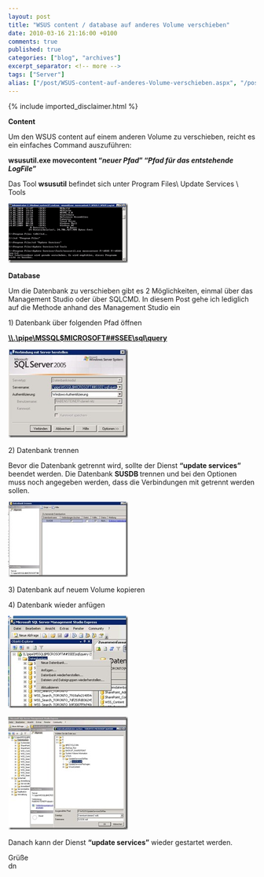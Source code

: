 ```yaml
---
layout: post
title: "WSUS content / database auf anderes Volume verschieben"
date: 2010-03-16 21:16:00 +0100
comments: true
published: true
categories: ["blog", "archives"]
excerpt_separator: <!-- more -->
tags: ["Server"]
alias: ["/post/WSUS-content-auf-anderes-Volume-verschieben.aspx", "/post/wsus-content-auf-anderes-volume-verschieben.aspx"]
---
```

<!-- more -->
{% include imported_disclaimer.html %}
<p><strong>Content</strong></p>  <p>Um den WSUS content auf einem anderen Volume zu verschieben, reicht es ein einfaches Command auszuführen:</p>  <p><strong>wsusutil.exe movecontent “<em>neuer Pfad</em>” “<em>Pfad für das entstehende LogFile</em>”</strong></p>  <p>Das Tool <strong>wsusutil</strong> befindet sich unter Program Files\ Update Services \ Tools</p>  <p><a href="/assets/image_101.png" target="_blank"><img style="border-right-width: 0px; display: inline; border-top-width: 0px; border-bottom-width: 0px; border-left-width: 0px" title="image" border="0" alt="image" src="/assets/image_thumb_101.png" width="244" height="122" /></a></p>  <p><strong>Database</strong></p>  <p>Um die Datenbank zu verschieben gibt es 2 Möglichkeiten, einmal über das Management Studio oder über SQLCMD. In diesem Post gehe ich lediglich auf die Methode anhand des Management Studio ein</p>  <p>1) Datenbank über folgenden Pfad öffnen</p>  <p><strong><a href="file://\\.\pipe\MSSQL$MICROSOFT##SSEE\sql\query">\\.\pipe\MSSQL$MICROSOFT##SSEE\sql\query</a></strong></p>  <p><a href="/assets/1_1.jpg" target="_blank"><img style="border-bottom: 0px; border-left: 0px; display: inline; border-top: 0px; border-right: 0px" title="1" border="0" alt="1" src="/assets/1_thumb_1.jpg" width="244" height="181" /></a> </p>  <p>2) Datenbank trennen</p>  <p>Bevor die Datenbank getrennt wird, sollte der Dienst <strong>“update services”</strong> beendet werden. Die Datenbank <strong>SUSDB </strong>trennen und bei den Optionen muss noch angegeben werden, dass die Verbindungen mit getrennt werden sollen. </p>  <p><a href="/assets/2.jpg" target="_blank"><img style="border-bottom: 0px; border-left: 0px; display: inline; border-top: 0px; border-right: 0px" title="2" border="0" alt="2" src="/assets/2_thumb.jpg" width="244" height="154" /></a></p>  <p>3) Datenbank auf neuem Volume kopieren</p>  <p>4) Datenbank wieder anfügen</p>  <p><a href="/assets/3.jpg" target="_blank"><img style="border-bottom: 0px; border-left: 0px; display: inline; border-top: 0px; border-right: 0px" title="3" border="0" alt="3" src="/assets/3_thumb.jpg" width="244" height="188" /></a></p>  <p><a href="/assets/4.jpg" target="_blank"><img style="border-bottom: 0px; border-left: 0px; display: inline; border-top: 0px; border-right: 0px" title="4" border="0" alt="4" src="/assets/4_thumb.jpg" width="244" height="231" /></a>&#160; </p>  <p>Danach kann der Dienst <strong>“update services”</strong> wieder gestartet werden.</p>  <p>Grüße    <br />dn</p>
